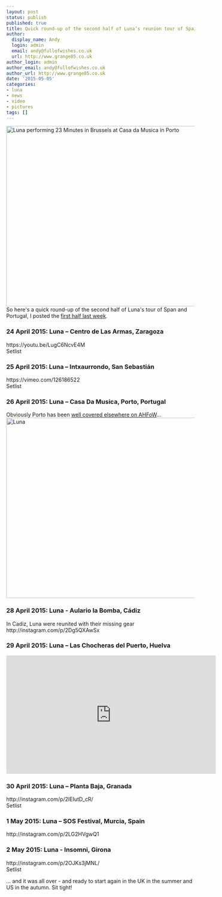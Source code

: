 ```yaml
---
layout: post
status: publish
published: true
title: Quick round-up of the second half of Luna’s reunion tour of Spain and Portugal
author:
  display_name: Andy
  login: admin
  email: andy@fullofwishes.co.uk
  url: http://www.grange85.co.uk
author_login: admin
author_email: andy@fullofwishes.co.uk
author_url: http://www.grange85.co.uk
date: '2015-05-05'
categories:
- luna
- news
- video
- pictures
tags: []
---
```

<p><a href="https://www.flickr.com/photos/moley75/16659228904" title="Luna performing 23 Minutes in Brussels at Casa da Musica in Porto by Hazel Simpson, on Flickr"><img class="aligncenter" src="https://farm9.staticflickr.com/8769/16659228904_e4d0a61ff5_z.jpg" width="640" height="480" alt="Luna performing 23 Minutes in Brussels at Casa da Musica in Porto"></a><br />
So here's a quick round-up of the second half of Luna's tour of Span and Portugal, I posted the <a href="/2015/04/quick-round-up-of-the-first-half-of-lunas-reunion-tour-of-spain/" title="Quick round-up of the first half of Luna’s reunion tour of Spain">first half last week</a>.</p>
<h3>24 April 2015: Luna – Centro de Las Armas, Zaragoza</h3>
<p>https://youtu.be/LugC6NcvE4M<br />
Setlist</p>
<h3>25 April 2015: Luna – Intxaurrondo, San Sebastián</h3>
<p>https://vimeo.com/126186522<br />
Setlist</p>
<h3>26 April 2015: Luna – Casa Da Musica, Porto, Portugal</h3>
<p>Obviously Porto has been <a href="/2015/04/luna-at-casa-da-musica-in-porto/" title="Luna at Casa da Música in Porto">well covered elsewhere on AHFoW</a>...<br />
<a href="https://www.flickr.com/photos/grange85/17127591408" title="Luna by Andy Aldridge, on Flickr"><img src="https://farm8.staticflickr.com/7795/17127591408_9b31fdc6d7_z.jpg" class="aligncenter" width="640" height="480" alt="Luna"></a></p>
<h3>28 April 2015: Luna - Aulario la Bomba, Cádiz</h3>
<p>In Cadiz, Luna were reunited with their missing gear<br />
http://instagram.com/p/2Dg5QXAwSx</p>
<h3>29 April 2015: Luna – Las Chocheras del Puerto, Huelva</h3>
<iframe width="560" height="315" src="https://www.youtube.com/embed/3LSvrQIgESk" frameborder="0" allowfullscreen></iframe>
<h3>30 April 2015: Luna – Planta Baja, Granada</h3>
<p>http://instagram.com/p/2IEIutD_cR/<br />
Setlist</p>
<h3>1 May 2015: Luna – SOS Festival, Murcia, Spain</h3>
<p>http://instagram.com/p/2LG2HVgwQ1</p>
<h3>2 May 2015: Luna - Insomni, Girona</h3>
<p>http://instagram.com/p/2OJKs3jMNL/<br />
Setlist</p>
<p>... and it was all over - and ready to start again in the UK in the summer and US in the autumn. Sit tight!</p>
